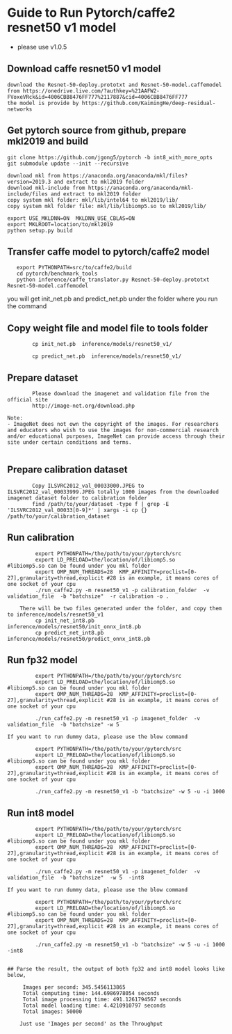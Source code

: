 # Guide to Run Pytorch/caffe2 resnet50 v1 model 

- please use v1.0.5

## Download caffe resnet50 v1 model

```
download the Resnet-50-deploy.prototxt and Resnet-50-model.caffemodel from https://onedrive.live.com/?authkey=%21AAFW2-FVoxeVRck&id=4006CBB8476FF777%2117887&cid=4006CBB8476FF777
the model is provide by https://github.com/KaimingHe/deep-residual-networks
```


## Get pytorch source from github, prepare mkl2019 and build

```
git clone https://github.com/jgong5/pytorch -b int8_with_more_opts
git submodule update --init --recursive
```

```
download mkl from https://anaconda.org/anaconda/mkl/files?version=2019.3 and extract to mkl2019 folder
download mkl-include from https://anaconda.org/anaconda/mkl-include/files and extract to mkl2019 folder
copy system mkl folder: mkl/lib/intel64 to mkl2019/lib/
copy system mkl folder file: mkl/lib/libiomp5.so to mkl2019/lib/
```

```
export USE_MKLDNN=ON  MKLDNN_USE_CBLAS=ON
export MKLROOT=location/to/mkl2019
python setup.py build
```

## Transfer caffe model to pytorch/caffe2 model


```
   export PYTHONPATH=src/to/caffe2/build
   cd pytorch/benchmark_tools
   python inference/caffe_translator.py Resnet-50-deploy.prototxt Resnet-50-model.caffemodel

```
   you will get init_net.pb and predict_net.pb under the folder where you run the command

## Copy weight file and model file to tools folder

```
        cp init_net.pb  inference/models/resnet50_v1/

        cp predict_net.pb  inference/models/resnet50_v1/
```

## Prepare dataset

```
        Please download the imagenet and validation file from the official site
        http://image-net.org/download.php
        
Note:
- ImageNet does not own the copyright of the images. For researchers and educators who wish to use the images for non-commercial research and/or educational purposes, ImageNet can provide access through their site under certain conditions and terms. 
                
```

## Prepare calibration dataset

```
        Copy ILSVRC2012_val_00033000.JPEG to ILSVRC2012_val_00033999.JPEG totally 1000 images from the downloaded imagenet dataset folder to calibration folder
        find /path/to/your/dataset -type f | grep -E 'ILSVRC2012_val_00033[0-9]*' | xargs -i cp {} /path/to/your/calibration_dataset
```

## Run calibration

```
         export PYTHONPATH=/the/path/to/your/pytorch/src
         export LD_PRELOAD=the/location/of/libiomp5.so      #libiomp5.so can be found under you mkl folder
         export OMP_NUM_THREADS=28  KMP_AFFINITY=proclist=[0-27],granularity=thread,explicit #28 is an example, it means cores of one socket of your cpu
         ./run_caffe2.py -m resnet50_v1 -p calibration_folder  -v validation_file  -b "batchsize"  -r calibration -o . 

    There will be two files generated under the folder, and copy them to inference/models/resnet50_v1
         cp init_net_int8.pb inference/models/resnet50/init_onnx_int8.pb
         cp predict_net_int8.pb inference/models/resnet50/predict_onnx_int8.pb

```

## Run fp32 model

```
         export PYTHONPATH=/the/path/to/your/pytorch/src
         export LD_PRELOAD=the/location/of/libiomp5.so      #libiomp5.so can be found under you mkl folder
         export OMP_NUM_THREADS=28  KMP_AFFINITY=proclist=[0-27],granularity=thread,explicit #28 is an example, it means cores of one socket of your cpu

         ./run_caffe2.py -m resnet50_v1 -p imagenet_folder  -v validation_file  -b "batchsize" -w 5 
```
    If you want to run dummy data, please use the blow command
```
         export PYTHONPATH=/the/path/to/your/pytorch/src
         export LD_PRELOAD=the/location/of/libiomp5.so      #libiomp5.so can be found under you mkl folder
         export OMP_NUM_THREADS=28  KMP_AFFINITY=proclist=[0-27],granularity=thread,explicit #28 is an example, it means cores of one socket of your cpu

         ./run_caffe2.py -m resnet50_v1 -b "batchsize" -w 5 -u -i 1000
```

## Run int8 model

```
         export PYTHONPATH=/the/path/to/your/pytorch/src
         export LD_PRELOAD=the/location/of/libiomp5.so      #libiomp5.so can be found under you mkl folder
         export OMP_NUM_THREADS=28  KMP_AFFINITY=proclist=[0-27],granularity=thread,explicit #28 is an example, it means cores of one socket of your cpu

         ./run_caffe2.py -m resnet50_v1 -p imagenet_folder  -v validation_file  -b "batchsize"  -w 5  -int8
```
    If you want to run dummy data, please use the blow command
```
         export PYTHONPATH=/the/path/to/your/pytorch/src
         export LD_PRELOAD=the/location/of/libiomp5.so      #libiomp5.so can be found under you mkl folder
         export OMP_NUM_THREADS=28  KMP_AFFINITY=proclist=[0-27],granularity=thread,explicit #28 is an example, it means cores of one socket of your cpu

         ./run_caffe2.py -m resnet50_v1 -b "batchsize" -w 5 -u -i 1000 -int8


## Parse the result, the output of both fp32 and int8 model looks like below,

```
         Images per second: 345.5456113865
         Total computing time: 144.6986978054 seconds
         Total image processing time: 491.1261794567 seconds
         Total model loading time: 4.4210910797 seconds
         Total images: 50000

```
    Just use 'Images per second' as the Throughput
    
